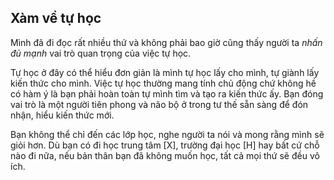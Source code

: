 ## Xàm về tự học

Mình đã đi đọc rất nhiều thứ và không phải bao giờ cũng thấy người ta *nhấn đủ mạnh* vai trò quan trọng của việc tự học.

Tự học ở đây có thể hiểu đơn giản là mình tự học lấy cho mình, tự giành lấy kiến thức cho mình. Việc tự học thường mang tính chủ động chứ không hề có hàm ý là bạn phải hoàn toàn tự mình tìm và tạo ra kiến thức ấy. Bạn đóng vai trò là một người tiên phong và não bộ ở trong tư thế sẵn sàng để đón nhận, hiểu kiến thức mới.

Bạn không thể chỉ đến các lớp học, nghe người ta nói và mong rằng mình sẽ giỏi hơn. Dù bạn có đi học trung tâm [X], trường đại học [H] hay bất cứ chỗ nào đi nữa, nếu bản thân bạn đã không muốn học, tất cả mọi thứ sẽ đều vô ích. 

